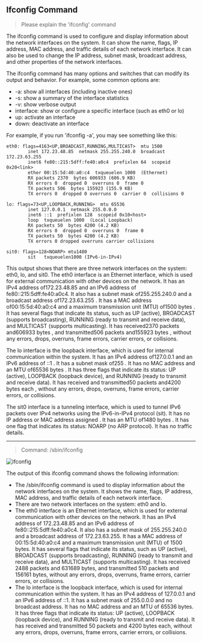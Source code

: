 ## Ifconfig Command

> Please explain the 'ifconfig' command

The ifconfig command is used to configure and display information about the network interfaces on the system. It can show the name, flags, IP address, MAC address, and traffic details of each network interface. It can also be used to change the IP address, subnet mask, broadcast address, and other properties of the network interfaces.

The ifconfig command has many options and switches that can modify its output and behavior. For example, some common options are:

- -a: show all interfaces (including inactive ones)
- -s: show a summary of the interface statistics
- -v: show verbose output
- interface: show or configure a specific interface (such as eth0 or lo)
- up: activate an interface
- down: deactivate an interface

For example, if you run 'ifconfig -a', you may see something like this:

```
eth0: flags=4163<UP,BROADCAST,RUNNING,MULTICAST>  mtu 1500
        inet 172.23.48.85  netmask 255.255.240.0  broadcast 172.23.63.255
        inet6 fe80::215:5dff:fe40:a0c4  prefixlen 64  scopeid 0x20<link>
        ether 00:15:5d:40:a0:c4  txqueuelen 1000  (Ethernet)
        RX packets 2370  bytes 606933 (606.9 KB)
        RX errors 0  dropped 0  overruns 0  frame 0
        TX packets 506  bytes 155923 (155.9 KB)
        TX errors 0  dropped 0 overruns 0  carrier 0  collisions 0

lo: flags=73<UP,LOOPBACK,RUNNING>  mtu 65536
        inet 127.0.0.1  netmask 255.0.0.0
        inet6 ::1  prefixlen 128  scopeid 0x10<host>
        loop  txqueuelen 1000  (Local Loopback)
        RX packets 50  bytes 4200 (4.2 KB)
        RX errors 0  dropped 0  overruns 0  frame 0
        TX packets 50  bytes 4200 (4.2 KB)
        TX errors 0 dropped overruns carrier collisions

sit0: flags=128<NOARP> mtu1480
        sit   txqueuelen1000 (IPv6-in-IPv4)
```

This output shows that there are three network interfaces on the system: eth0, lo, and sit0. The eth0 interface is an Ethernet interface, which is used for external communication with other devices on the network. It has an IPv4 address of172.23.48.85 and an IPv6 address of fe80::215:5dff:fe40:a0c4. It also has a subnet mask of255.255.240.0 and a broadcast address of172.23.63.255 . It has a MAC address of00:15:5d:40:a0:c4 and a maximum transmission unit (MTU) of1500 bytes . It has several flags that indicate its status, such as UP (active), BROADCAST (supports broadcasting), RUNNING (ready to transmit and receive data), and MULTICAST (supports multicasting). It has received2370 packets and606933 bytes , and transmitted506 packets and155923 bytes , without any errors, drops, overruns, frame errors, carrier errors, or collisions.

The lo interface is the loopback interface, which is used for internal communication within the system. It has an IPv4 address of127.0.0.1 and an IPv6 address of ::1 . It has a subnet mask of255 . It has no MAC address and an MTU of65536 bytes . It has three flags that indicate its status: UP (active), LOOPBACK (loopback device), and RUNNING (ready to transmit and receive data). It has received and transmitted50 packets and4200 bytes each , without any errors, drops, overruns, frame errors, carrier errors, or collisions.

The sit0 interface is a tunneling interface, which is used to tunnel IPv6 packets over IPv4 networks using the IPv6-in-IPv4 protocol (sit). It has no IP address or MAC address assigned . It has an MTU of1480 bytes . It has one flag that indicates its status: NOARP (no ARP protocol). It has no traffic details.

---
> Command: /sbin/ifconfig 

![ifconfig](https://github.com/jonfernq/Learning/assets/68504324/af01d9cc-fa99-4922-a1a0-4d569f7cd186)


The output of this ifconfig command shows the following information:

- The /sbin/ifconfig command is used to display information about the network interfaces on the system. It shows the name, flags, IP address, MAC address, and traffic details of each network interface.
- There are two network interfaces on the system: eth0 and lo.
- The eth0 interface is an Ethernet interface, which is used for external communication with other devices on the network. It has an IPv4 address of 172.23.48.85 and an IPv6 address of fe80::215:5dff:fe40:a0c4. It also has a subnet mask of 255.255.240.0 and a broadcast address of 172.23.63.255. It has a MAC address of 00:15:5d:40:a0:c4 and a maximum transmission unit (MTU) of 1500 bytes. It has several flags that indicate its status, such as UP (active), BROADCAST (supports broadcasting), RUNNING (ready to transmit and receive data), and MULTICAST (supports multicasting). It has received 2488 packets and 631689 bytes, and transmitted 510 packets and 156161 bytes, without any errors, drops, overruns, frame errors, carrier errors, or collisions.
- The lo interface is the loopback interface, which is used for internal communication within the system. It has an IPv4 address of 127.0.0.1 and an IPv6 address of ::1. It has a subnet mask of 255.0.0.0 and no broadcast address. It has no MAC address and an MTU of 65536 bytes. It has three flags that indicate its status: UP (active), LOOPBACK (loopback device), and RUNNING (ready to transmit and receive data). It has received and transmitted 50 packets and 4200 bytes each, without any errors, drops, overruns, frame errors, carrier errors, or collisions.



